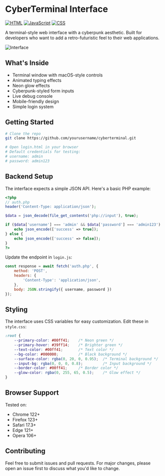 # CyberTerminal Interface

<a href="https://developer.mozilla.org/en-US/docs/Web/HTML" target="_blank"><img src="https://custom-icon-badges.demolab.com/badge/HTML-E34F26?logo=html5&logoColor=white" alt="HTML" /></a>
<a href="https://developer.mozilla.org/en-US/docs/Web/JavaScript" target="_blank"><img src="https://custom-icon-badges.demolab.com/badge/JavaScript-F7DF1E?logo=javascript&logoColor=black" alt="JavaScript" /></a>
<a href="https://developer.mozilla.org/en-US/docs/Web/CSS" target="_blank"><img src="https://custom-icon-badges.demolab.com/badge/CSS-1572B6?logo=css3&logoColor=white" alt="CSS" /></a>

A terminal-style web interface with a cyberpunk aesthetic. Built for developers who want to add a retro-futuristic feel to their web applications.

<img src="https://tov.monster/host/interface.png" alt="Interface" style="max-width: 400px;" />

## What's Inside

- Terminal window with macOS-style controls
- Animated typing effects
- Neon glow effects
- Cyberpunk-styled form inputs
- Live debug console
- Mobile-friendly design
- Simple login system

## Getting Started

```bash
# Clone the repo
git clone https://github.com/yourusername/cyberterminal.git

# Open login.html in your browser
# Default credentials for testing:
# username: admin
# password: admin123
```

## Backend Setup

The interface expects a simple JSON API. Here's a basic PHP example:

```php
<?php
// auth.php
header('Content-Type: application/json');

$data = json_decode(file_get_contents('php://input'), true);

if ($data['username'] === 'admin' && $data['password'] === 'admin123') {
    echo json_encode(['success' => true]);
} else {
    echo json_encode(['success' => false]);
}
?>
```

Update the endpoint in `login.js`:

```javascript
const response = await fetch('auth.php', {
    method: 'POST',
    headers: {
        'Content-Type': 'application/json',
    },
    body: JSON.stringify({ username, password })
});
```

## Styling

The interface uses CSS variables for easy customization. Edit these in `style.css`:

```css
:root {
    --primary-color: #00ff41;    /* Neon green */
    --primary-hover: #39ff14;    /* Brighter green */
    --text-color: #00ff41;       /* Text color */
    --bg-color: #000000;         /* Black background */
    --surface-color: rgba(0, 20, 0, 0.95);  /* Terminal background */
    --input-bg: rgba(0, 0, 0, 0.8);         /* Input background */
    --border-color: #00ff41;     /* Border color */
    --glow-color: rgba(0, 255, 65, 0.5);    /* Glow effect */
}
```

## Browser Support

Tested on:
- Chrome 122+
- Firefox 123+
- Safari 17.3+
- Edge 121+
- Opera 106+

## Contributing

Feel free to submit issues and pull requests. For major changes, please open an issue first to discuss what you'd like to change. 

